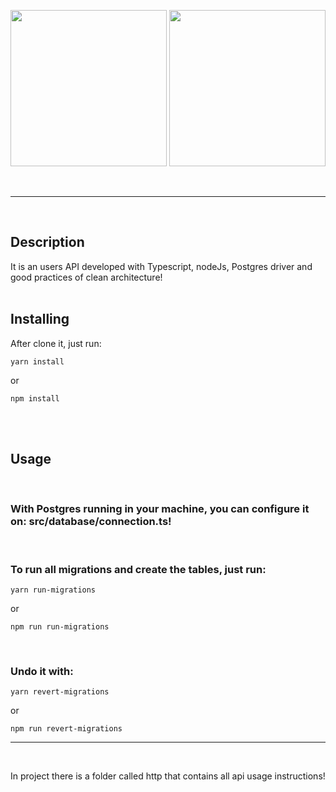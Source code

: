 <p align="center">
  <img src="https://upload.wikimedia.org/wikipedia/commons/thumb/2/29/Postgresql_elephant.svg/1200px-Postgresql_elephant.svg.png" width="250px" height="250px">
  <img src="https://upload.wikimedia.org/wikipedia/commons/4/4c/Typescript_logo_2020.svg" width="250px" height="250px">
</p>

<br>
<hr>
<br>

## Description <a name = "about"></a>

It is an users API developed with Typescript, nodeJs, Postgres driver and good practices of clean architecture! 
<br>
<br>

## Installing

After clone it, just run:

```
yarn install
```

or

```
npm install
```
<br>
<br>

## Usage <a name = "usage"></a>
<br>

### With Postgres running in your machine, you can configure it on: src/database/connection.ts!
<br>

### To run all migrations and create the tables, just run:

```
yarn run-migrations 
```

or

```
npm run run-migrations 
```
<br>

### Undo it with:

```
yarn revert-migrations 
```

or

```
npm run revert-migrations 
```

<hr>
<br>

In project there is a folder called http that contains all api usage instructions!

